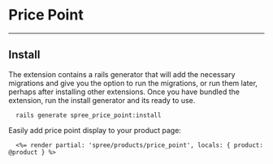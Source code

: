 # Price Point

---

## Install

The extension contains a rails generator that will add the necessary migrations and give you the option to run the migrations, or run them later, perhaps after installing other extensions. Once you have bundled the extension, run the install generator and its ready to use.

      rails generate spree_price_point:install

Easily add price point display to your product page:

      <%= render partial: 'spree/products/price_point', locals: { product: @product } %>

